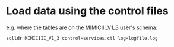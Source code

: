 # Load data using the control files

e.g. where the tables are on the MIMICIII_V1_3 user's schema:

```sqlldr MIMICIII_V1_3 control=services.ctl log=logfile.log```